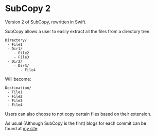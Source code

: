# SubCopy 2
Version 2 of SubCopy, rewritten in Swift.

SubCopy allows a user to easily extract all the files from a directory tree:

```
Directory/
 - File1
 - Dir1/
    - File2
    - File3
 - Dir2/
    - Dir3/
       - File4
```
Will become:
```
Destination/
 - File1
 - File2
 - File3
 - File4
```

Users can also choose to not copy certain files based on their extension.

As usual (Although SubCopy is the first) blogs for each commit can be found at [my site](http://andrewmwalls.wordpress.com/).
